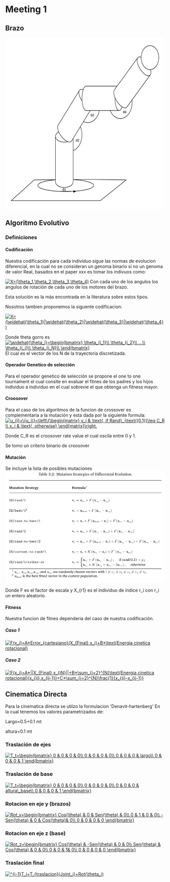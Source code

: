 # Meeting 1

## Brazo
<img src="Diagrama_brazo.png" width="800" height="540" />

## Algoritmo Evolutivo
### Definiciones
#### Codificación
Nuestra codificación para cada individuo sigue las normas de evolucion diferencial, en la cual no se consideran un genoma binario si no un genoma de valor Real, basados en el paper xxx es tomar los indivuos como:

<a href="https://www.codecogs.com/eqnedit.php?latex=X=(\theta_1,\theta_2,\theta_3,\theta_4)" target="_blank"><img src="https://latex.codecogs.com/gif.latex?X=(\theta_1,\theta_2,\theta_3,\theta_4)" title="X=(\theta_1,\theta_2,\theta_3,\theta_4)" /></a>
Con cada uno de los angulos los angulos de rotación de cada uno de los motores del brazo. 

Esta solución es la más encontrada en la literatura sobre estos tipos.

Nosotros tambien proponemos la siguente codificacion:

<a href="https://www.codecogs.com/eqnedit.php?latex=X=(\widehat{\theta_1}|\widehat{\theta_2}|\widehat{\theta_3}|\widehat{\theta_4})" target="_blank"><img src="https://latex.codecogs.com/gif.latex?X=(\widehat{\theta_1}|\widehat{\theta_2}|\widehat{\theta_3}|\widehat{\theta_4})" title="X=(\widehat{\theta_1}|\widehat{\theta_2}|\widehat{\theta_3}|\widehat{\theta_4})" /></a>

Donde theta gorro es 
<a href="https://www.codecogs.com/eqnedit.php?latex=\widehat{\theta_i}=\begin{bmatrix}&space;\theta_{i_1}\\&space;\theta_{i_2}\\&space;...\\&space;\theta_{i_j}\\&space;\theta_{i_N}\\&space;\end{bmatrix}" target="_blank"><img src="https://latex.codecogs.com/gif.latex?\widehat{\theta_i}=\begin{bmatrix}&space;\theta_{i_1}\\&space;\theta_{i_2}\\&space;...\\&space;\theta_{i_j}\\&space;\theta_{i_N}\\&space;\end{bmatrix}" title="\widehat{\theta_i}=\begin{bmatrix} \theta_{i_1}\\ \theta_{i_2}\\ ...\\ \theta_{i_j}\\ \theta_{i_N}\\ \end{bmatrix}" /></a>
El cual es el vector de los N de la trayectoria discretizada.

#### Operador Genetico de selección

Para el operador genetico de selección se propone el one to one tournament el cual consite en evaluar el fitnes de los padres y los hijos individuo a individuo en el cual sobrevie el que obtenga un fitness mayor.

#### Croosover
Para el caso de los algoritmos de la funcion de crossover es complementaria a la mutación y esta dada por la siguiente formula:
<a href="https://www.codecogs.com/eqnedit.php?latex=\inline&space;u_{i}=\{u_j\}=\left\{\begin{matrix}&space;v_j&space;&&space;\text{,&space;if&space;Rand}_j\text{(0,1)}\leq&space;C_R&space;\\&space;x_j&space;&&space;\text{,&space;otherwise}&space;\end{matrix}\right." target="_blank"><img src="https://latex.codecogs.com/gif.latex?\inline&space;u_{i}=\{u_j\}=\left\{\begin{matrix}&space;v_j&space;&&space;\text{,&space;if&space;Rand}_j\text{(0,1)}\leq&space;C_R&space;\\&space;x_j&space;&&space;\text{,&space;otherwise}&space;\end{matrix}\right." title="u_{i}=\{u_j\}=\left\{\begin{matrix} v_j & \text{, if Rand}_j\text{(0,1)}\leq C_R \\ x_j & \text{, otherwise} \end{matrix}\right." /></a>

Donde C_R es el croosover rate value el cual oscila entre 0 y 1.

Se tomo un criterio binario de croosover


#### Mutación
Se incluye la lista de posibles mutaciones
<img src="Mutations.png" width="600" height="350" />


Donde F es el factor de escala y X_{r1} es el individuo de indice r_i con r_i un entero aleatorio.

#### Fitness
Nuestra funcion de fitnes dependeria del caso de nuestra codificación.
##### Caso 1
<a href="https://www.codecogs.com/eqnedit.php?latex=\inline&space;F(x_i)=A*Error_{cartesiano}(X_{Final},x_i)&plus;B*\text{Energia&space;cinetica&space;rotacional}" target="_blank"><img src="https://latex.codecogs.com/gif.latex?\inline&space;F(x_i)=A*Error_{cartesiano}(X_{Final},x_i)&plus;B*\text{Energia&space;cinetica&space;rotacional}" title="F(x_i)=A*Error_{cartesiano}(X_{Final},x_i)+B*\text{Energia cinetica rotacional}" /></a>
##### Caso 2
<a href="https://www.codecogs.com/eqnedit.php?latex=\inline&space;F(x_i)=A*||X_{Final},x_{iN}||&plus;B*\sum_{j=2}^{N}\text{Energia&space;cinetica&space;rotacional}(x_{ij},x_{ij-1})&plus;C*\sum_{j=2}^{N}\frac{1}{x_{ij}-x_{ij-1}}" target="_blank"><img src="https://latex.codecogs.com/gif.latex?\inline&space;F(x_i)=A*||X_{Final},x_{iN}||&plus;B*\sum_{j=2}^{N}\text{Energia&space;cinetica&space;rotacional}(x_{ij},x_{ij-1})&plus;C*\sum_{j=2}^{N}\frac{1}{x_{ij}-x_{ij-1}}" title="F(x_i)=A*||X_{Final},x_{iN}||+B*\sum_{j=2}^{N}\text{Energia cinetica rotacional}(x_{ij},x_{ij-1})+C*\sum_{j=2}^{N}\frac{1}{x_{ij}-x_{ij-1}}" /></a>


## Cinematica Directa
Para la cinematica directa se utilzo la formulacion 'Denavit-hartenberg' En la cual tenemos los valores parametrizados de:

Largo=0.5+0.1 mt

altura=0.1 mt

### Traslación de ejes
<a href="https://www.codecogs.com/eqnedit.php?latex=T_t=\begin{bmatrix}&space;0&space;&&space;0&space;&&space;0&space;&&space;0\\&space;0&space;&&space;0&space;&&space;0&space;&&space;0\\&space;0&space;&&space;0&space;&&space;0&space;&&space;largo\\&space;0&space;&&space;0&space;&&space;0&space;&&space;1&space;\end{bmatrix}" target="_blank"><img src="https://latex.codecogs.com/gif.latex?T_{traslacion}=\begin{bmatrix}&space;0&space;&&space;0&space;&&space;0&space;&&space;0\\&space;0&space;&&space;0&space;&&space;0&space;&&space;0\\&space;0&space;&&space;0&space;&&space;0&space;&&space;largo\\&space;0&space;&&space;0&space;&&space;0&space;&&space;1&space;\end{bmatrix}" title="T_t=\begin{bmatrix} 0 & 0 & 0 & 0\\ 0 & 0 & 0 & 0\\ 0 & 0 & 0 & largo\\ 0 & 0 & 0 & 1 \end{bmatrix}" /></a>


### Traslación de base
<a href="https://www.codecogs.com/eqnedit.php?latex=T_t=\begin{bmatrix}&space;0&space;&&space;0&space;&&space;0&space;&&space;0\\&space;0&space;&&space;0&space;&&space;0&space;&&space;0\\&space;0&space;&&space;0&space;&&space;0&space;&&space;altura\_base\\&space;0&space;&&space;0&space;&&space;0&space;&&space;1&space;\end{bmatrix}" target="_blank"><img src="https://latex.codecogs.com/gif.latex?T_{traslacion}=\begin{bmatrix}&space;0&space;&&space;0&space;&&space;0&space;&&space;0\\&space;0&space;&&space;0&space;&&space;0&space;&&space;0\\&space;0&space;&&space;0&space;&&space;0&space;&&space;altura\_base\\&space;0&space;&&space;0&space;&&space;0&space;&&space;1&space;\end{bmatrix}" title="T_t=\begin{bmatrix} 0 & 0 & 0 & 0\\ 0 & 0 & 0 & 0\\ 0 & 0 & 0 & altura\_base\\ 0 & 0 & 0 & 1 \end{bmatrix}" /></a>

### Rotacion en eje y (brazos)
<a href="https://www.codecogs.com/eqnedit.php?latex=Rot_y=\begin{bmatrix}&space;Cos(\theta)&space;&&space;0&space;&&space;Sen(\theta)&space;&&space;0\\&space;0&space;&&space;1&space;&&space;0&space;&&space;0\\&space;-Sen(\theta)&space;&&space;0&space;&&space;Cos(\theta)&&space;0\\&space;0&space;&&space;0&space;&&space;0&space;&&space;0&space;\end{bmatrix}" target="_blank"><img src="https://latex.codecogs.com/gif.latex?Rot_y=\begin{bmatrix}&space;Cos(\theta)&space;&&space;0&space;&&space;Sen(\theta)&space;&&space;0\\&space;0&space;&&space;1&space;&&space;0&space;&&space;0\\&space;-Sen(\theta)&space;&&space;0&space;&&space;Cos(\theta)&&space;0\\&space;0&space;&&space;0&space;&&space;0&space;&&space;0&space;\end{bmatrix}" title="Rot_y=\begin{bmatrix} Cos(\theta) & 0 & Sen(\theta) & 0\\ 0 & 1 & 0 & 0\\ -Sen(\theta) & 0 & Cos(\theta)& 0\\ 0 & 0 & 0 & 0 \end{bmatrix}" /></a>

### Rotacion en eje z (base)
<a href="https://www.codecogs.com/eqnedit.php?latex=Rot_z=\begin{bmatrix}&space;Cos(\theta)&space;&&space;-Sen(\theta)&space;&&space;0&space;&&space;0\\&space;Sen(\theta)&space;&&space;Cos(\theta)&space;&&space;0&space;&&space;0\\&space;0&space;&&space;0&space;&&space;1&&space;0\\&space;0&space;&&space;0&space;&&space;0&space;&&space;0&space;\end{bmatrix}" target="_blank"><img src="https://latex.codecogs.com/gif.latex?Rot_z=\begin{bmatrix}&space;Cos(\theta)&space;&&space;-Sen(\theta)&space;&&space;0&space;&&space;0\\&space;Sen(\theta)&space;&&space;Cos(\theta)&space;&&space;0&space;&&space;0\\&space;0&space;&&space;0&space;&&space;1&&space;0\\&space;0&space;&&space;0&space;&&space;0&space;&&space;0&space;\end{bmatrix}" title="Rot_z=\begin{bmatrix} Cos(\theta) & -Sen(\theta) & 0 & 0\\ Sen(\theta) & Cos(\theta) & 0 & 0\\ 0 & 0 & 1& 0\\ 0 & 0 & 0 & 0 \end{bmatrix}" /></a>


### Traslación final
<a href="https://www.codecogs.com/eqnedit.php?latex=^{i-1}T_i=T_{traslacion}(Joint_i)&plus;Rot(\theta_i)" target="_blank"><img src="https://latex.codecogs.com/gif.latex?^{i-1}T_i=T_{traslacion}(Joint_i)&plus;Rot(\theta_i)" title="^{i-1}T_i=T_{traslacion}(Joint_i)+Rot(\theta_i)" /></a>

<a href="https://www.codecogs.com/eqnedit.php?latex=T_{base}=\prod_{i=1}^{n}^{i-1}T_i" target="_blank"><img>
